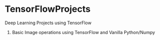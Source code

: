# TensorFlowProjects
Deep Learning Projects using TensorFlow

1. Basic Image operations using TensorFlow and Vanilla Python/Numpy
